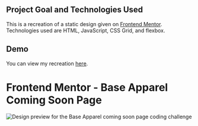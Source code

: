 ## Project Goal and Technologies Used

This is a recreation of a static design given on [Frontend Mentor](https://www.frontendmentor.io).</br>
Technologies used are HTML, JavaScript, CSS Grid, and flexbox.

## Demo 
You can view my recreation [here](2-base-apparel-landing-page.netlify.com).

# Frontend Mentor - Base Apparel Coming Soon Page 

![Design preview for the Base Apparel coming soon page coding challenge](./design/desktop-preview.jpg)

